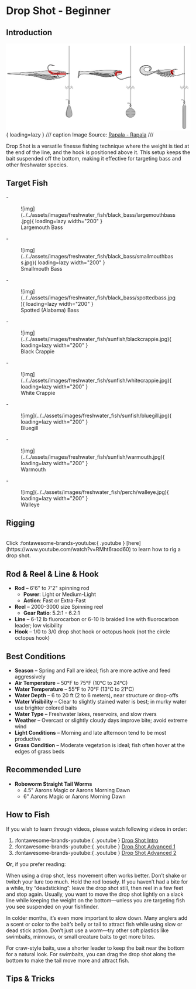 # Drop Shot - Beginner

## Introduction

![img](../../assets/images/drop_shot/rigging_techniques_CA_1.jpg){ loading=lazy }
/// caption
Image Source: [Rapala - Rapala](https://www.google.com/url?sa=i&url=https%3A%2F%2Fwww.rapala.ca%2Fca_en%2Fblog%2Fdrop-shot-tips-for-smallmouth-and-walleye%3Fsrsltid%3DAfmBOoobWwHAWraGBF0LaqN0J10sBYRkhWLtUNMqfot8NlB-MKqgZeH9&psig=AOvVaw2sDouPSFiVEBId_Pwp6oK4&ust=1755887370220000&source=images&cd=vfe&opi=89978449&ved=0CBYQjRxqFwoTCIiztKzEnI8DFQAAAAAdAAAAABAE)
///

Drop Shot is a versatile finesse fishing technique where the weight is tied at the end of the line, and the hook is positioned above it. This setup keeps the bait suspended off the bottom, making it effective for targeting bass and other freshwater species.

## Target Fish
<div class="grid cards" markdown>
-   <figure markdown>
        ![img](../../assets/images/freshwater_fish/black_bass/largemouthbass.jpg){ loading=lazy width="200" }
        <figcaption>Largemouth Bass</figcaption>
    </figure>
-   <figure markdown>
        ![img](../../assets/images/freshwater_fish/black_bass/smallmouthbass.jpg){ loading=lazy width="200" }
        <figcaption>Smallmouth Bass</figcaption>
    </figure>
-   <figure markdown>
        ![img](../../assets/images/freshwater_fish/black_bass/spottedbass.jpg){ loading=lazy width="200" }
        <figcaption>Spotted (Alabama) Bass</figcaption>
    </figure>
-   <figure markdown>
        ![img](../../assets/images/freshwater_fish/sunfish/blackcrappie.jpg){ loading=lazy width="200" }
        <figcaption>Black Crappie</figcaption>
    </figure>
-   <figure markdown>
        ![img](../../assets/images/freshwater_fish/sunfish/whitecrappie.jpg){ loading=lazy width="200" }
        <figcaption>White Crappie</figcaption>
    </figure>
-   <figure markdown>
        ![img](../../assets/images/freshwater_fish/sunfish/bluegill.jpg){ loading=lazy width="200" }
        <figcaption>Bluegill</figcaption>
    </figure>
-   <figure markdown>
        ![img](../../assets/images/freshwater_fish/sunfish/warmouth.jpg){ loading=lazy width="200" }
        <figcaption>Warmouth</figcaption>
    </figure>
-   <figure markdown>
        ![img](../../assets/images/freshwater_fish/perch/walleye.jpg){ loading=lazy width="200" }
        <figcaption>Walleye</figcaption>
    </figure>
</div>

## Rigging

<br>
Click :fontawesome-brands-youtube:{ .youtube } [here](https://www.youtube.com/watch?v=RMht6raod60) 
to learn how to rig a drop shot.

## Rod & Reel & Line & Hook
- **Rod** – 6'6" to 7'2" spinning rod  
    - **Power**: Light or Medium-Light  
    - **Action**: Fast or Extra-Fast
- **Reel** – 2000-3000 size Spinning reel
    - **Gear Ratio**: 5.2:1 - 6.2:1
- **Line** – 6-12 lb fluorocarbon or 6-10 lb braided line with fluorocarbon leader; low visibility  
- **Hook** – 1/0 to 3/0 drop shot hook or octopus hook (not the circle octopus hook)


## Best Conditions
- **Season** – Spring and Fall are ideal; fish are more active and feed aggressively
- **Air Temperature** – 50°F to 75°F (10°C to 24°C)
- **Water Temperature** – 55°F to 70°F (13°C to 21°C)
- **Water Depth** – 6 to 20 ft (2 to 6 meters), near structure or drop-offs
- **Water Visibility** – Clear to slightly stained water is best; in murky water use brighter colored baits
- **Water Type** – Freshwater lakes, reservoirs, and slow rivers
- **Weather** – Overcast or slightly cloudy days improve bite; avoid extreme wind
- **Light Conditions** – Morning and late afternoon tend to be most productive
- **Grass Condition** – Moderate vegetation is ideal; fish often hover at the edges of grass beds


## Recommended Lure

- **Roboworm Straight Tail Worms**
    - 4.5" Aarons Magic or Aarons Morning Dawn
    - 6" Aarons Magic or Aarons Morning Dawn

## How to Fish

If you wish to learn through videos, please watch following videos in order:

1. :fontawesome-brands-youtube:{ .youtube } [Drop Shot Intro](https://www.youtube.com/watch?v=gKhBOSKKncg)
2. :fontawesome-brands-youtube:{ .youtube } [Drop Shot Advanced 1](https://www.youtube.com/watch?v=0RKM5SKW9fQ)
3. :fontawesome-brands-youtube:{ .youtube } [Drop Shot Advanced 2](https://www.youtube.com/watch?v=BDU1rchMCAU)

**Or**, if you prefer reading:

When using a drop shot, less movement often works better. Don’t shake or twitch your lure too much. Hold the rod loosely. If you haven’t had a bite for a while, try “deadsticking”: leave the drop shot still, then reel in a few feet and stop again. Usually, you want to move the drop shot lightly on a slack line while keeping the weight on the bottom—unless you are targeting fish you see suspended on your fishfinder.

In colder months, it’s even more important to slow down. Many anglers add a scent or color to the bait’s belly or tail to attract fish while using slow or dead stick action. Don’t just use a worm—try other soft plastics like swimbaits, minnows, or small creature baits to get more bites.

For craw-style baits, use a shorter leader to keep the bait near the bottom for a natural look. For swimbaits, you can drag the drop shot along the bottom to make the tail move more and attract fish.

## Tips & Tricks